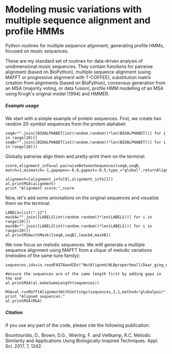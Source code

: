 # Modeling music variations with multiple sequence alignment and profile HMMs
Python routines for multiple sequence alignment, generating profile HMMs, focused on music sequences.

These are my standard set of routines for data-driven analysis of unidimensional music sequences. They contain functions for pairwise alignment (based on BioPython), multiple sequence alignment (using MAFFT or progressive alignment with T-COFFEE), substitution matrix creation from alignments (based on BioPython), consensus generation from an MSA (majority voting, or data fusion), profile HMM modelling of an MSA using Krogh's original model (1994) and HMMER.

##### Example usage

We start with a simple example of protein sequences. First, we create two random 20-symbol sequences from the protein alphabet:

```
seqA="".join([BIOALPHABET[int(random.random()*len(BIOALPHABET))] for i in range(20)])
seqB="".join([BIOALPHABET[int(random.random()*len(BIOALPHABET))] for i in range(20)])

```

Globally pairwise align them and pretty-print them on the terminal:

```
score,alignment_info=al.pairwiseBetweenSequences(seqA,seqB, match=1,mismatch=-1,gapopen=-0.8,gapext=-0.5,type_="global",returnAlignment=True)

alignment=[alignment_info[0],alignment_info[1]]
al.printMSA(alignment)
print "Alignment score:",score

```

Now, let's add some annotations on the original sequences and visualize them on the terminal:

```
LABELS=list("-12")
maskA="".join([LABELS[int(random.random()*len(LABELS))] for i in range(20)])
maskB="".join([LABELS[int(random.random()*len(LABELS))] for i in range(20)])
al.printMSAwithMask([seqA,seqB],[maskA,maskB])
```

We now focus on melodic sequences. We willl generate a multiple sequence alignment using MAFFT from a clique of melodic variations (melodies of the same tune family):

```
sequences,ids=io.readFASTAandIDs("NotAligned/NLBproperSmall/Daar_ging_een_heer_1.fasta")

#ensure the sequences are of the same length first by adding gaps in the end
al.printMSA(al.makeSameLength(sequences)) 

MSA=al.runMafftAlignmentWithSettings(sequences,2,1,method="globalpair",allowshift=False)
print "Aligned sequences:"
al.printMSA(MSA)

```

##### Citation
If you use any part of the code, please cite the following publication:

Bountouridis, D., Brown, D.G., Wiering, F. and Veltkamp, R.C.	Melodic Similarity and Applications Using Biologically-Inspired Techniques. Appl. Sci. 2017, 7, 1242.

